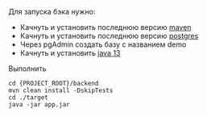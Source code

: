 Для запуска бэка нужно:

* Качнуть и установить последнюю версию [maven](https://maven.apache.org/download.cgi)
* Качнуть и установить последнюю версию [postgres](https://www.enterprisedb.com/downloads/postgres-postgresql-downloads)
* Через pgAdmin создать базу с названием demo
* Качнуть и установить [java 13](https://www.oracle.com/technetwork/java/javase/downloads/index.html)

Выполнить
```
cd {PROJECT_ROOT}/backend
mvn clean install -DskipTests
cd ./target
java -jar app.jar
```